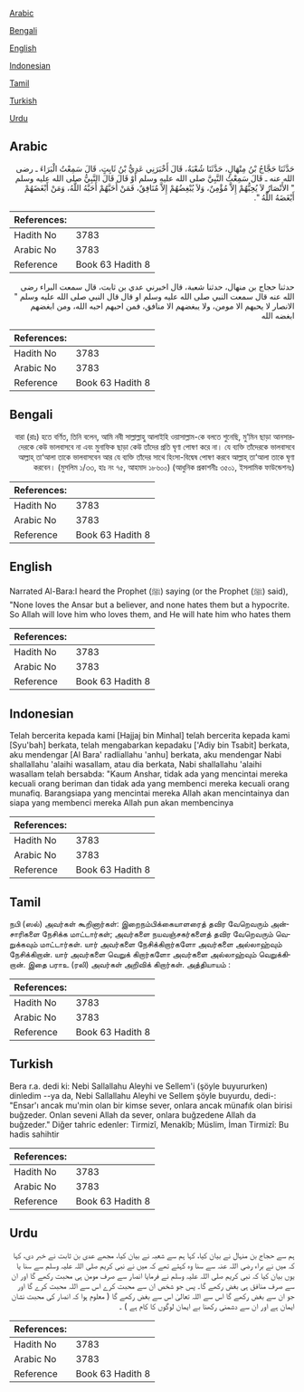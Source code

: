 [Arabic](#arabic)

[Bengali](#bengali)

[English](#english)

[Indonesian](#indonesian)

[Tamil](#tamil)

[Turkish](#turkish)

[Urdu](#urdu)

## Arabic


<div dir="rtl" lang="ar" style={{fontSize:'larger',backgroundColor:'#f8f9fa',padding:20}}>
حَدَّثَنَا حَجَّاجُ بْنُ مِنْهَالٍ، حَدَّثَنَا شُعْبَةُ، قَالَ أَخْبَرَنِي عَدِيُّ بْنُ ثَابِتٍ، قَالَ سَمِعْتُ الْبَرَاءَ ـ رضى الله عنه ـ قَالَ سَمِعْتُ النَّبِيَّ صلى الله عليه وسلم أَوْ قَالَ قَالَ النَّبِيُّ صلى الله عليه وسلم ‏ "‏ الأَنْصَارُ لاَ يُحِبُّهُمْ إِلاَّ مُؤْمِنٌ، وَلاَ يُبْغِضُهُمْ إِلاَّ مُنَافِقٌ، فَمَنْ أَحَبَّهُمْ أَحَبَّهُ اللَّهُ، وَمَنْ أَبْغَضَهُمْ أَبْغَضَهُ اللَّهُ ‏"‏‏.‏
</div>
<div style={{backgroundColor:'#f8f9fa',padding:20, marginBottom: 10}}><table> <thead> <tr> <th>References:</th> <th></th> </tr> </thead> <tbody><tr><td>Hadith No</td><td>3783</td></tr><tr><td>Arabic No</td><td>3783</td></tr><tr><td>Reference</td><td>Book 63 Hadith 8</td></tr></tbody></table></div>


<div dir="rtl" lang="ar" style={{fontSize:'larger',backgroundColor:'#f8f9fa',padding:20}}>
حدثنا حجاج بن منهال، حدثنا شعبة، قال اخبرني عدي بن ثابت، قال سمعت البراء رضى الله عنه قال سمعت النبي صلى الله عليه وسلم او قال قال النبي صلى الله عليه وسلم " الانصار لا يحبهم الا مومن، ولا يبغضهم الا منافق، فمن احبهم احبه الله، ومن ابغضهم ابغضه الله
</div>
<div style={{backgroundColor:'#f8f9fa',padding:20, marginBottom: 10}}><table> <thead> <tr> <th>References:</th> <th></th> </tr> </thead> <tbody><tr><td>Hadith No</td><td>3783</td></tr><tr><td>Arabic No</td><td>3783</td></tr><tr><td>Reference</td><td>Book 63 Hadith 8</td></tr></tbody></table></div>

## Bengali


<div dir="rtl" lang="bn" style={{fontSize:'larger',backgroundColor:'#f8f9fa',padding:20}}>
বারা (রাঃ) হতে বর্ণিত, তিনি বলেন, আমি নবী সাল্লাল্লাহু আলাইহি ওয়াসাল্লাম-কে বলতে শুনেছি, মু’মিন ছাড়া আনসারদেরকে কেউ ভালবাসবে না এবং মুনাফিক ছাড়া কেউ তাঁদের প্রতি ঘৃণা পোষণ করে না। যে ব্যক্তি তাঁদেরকে ভালবাসবে আল্লাহ্ তা‘আলা তাকে ভালবাসবেন আর যে ব্যক্তি তাঁদের সাথে হিংসা-বিদ্বেষ পোষণ করবে আল্লাহ্ তা‘আলা তাকে ঘৃণা করবেন। (মুসলিম ১/৩৩, হাঃ নং ৭৫, আহমাদ ১৮৬০০) (আধুনিক প্রকাশনীঃ ৩৫০১, ইসলামিক ফাউন্ডেশনঃ)
</div>
<div style={{backgroundColor:'#f8f9fa',padding:20, marginBottom: 10}}><table> <thead> <tr> <th>References:</th> <th></th> </tr> </thead> <tbody><tr><td>Hadith No</td><td>3783</td></tr><tr><td>Arabic No</td><td>3783</td></tr><tr><td>Reference</td><td>Book 63 Hadith 8</td></tr></tbody></table></div>

## English


<div dir="ltr" lang="en" style={{fontSize:'larger',backgroundColor:'#f8f9fa',padding:20}}>
Narrated Al-Bara:I heard the Prophet (ﷺ) saying (or the Prophet (ﷺ) said), "None loves the Ansar but a believer, and none hates them but a hypocrite. So Allah will love him who loves them, and He will hate him who hates them
</div>
<div style={{backgroundColor:'#f8f9fa',padding:20, marginBottom: 10}}><table> <thead> <tr> <th>References:</th> <th></th> </tr> </thead> <tbody><tr><td>Hadith No</td><td>3783</td></tr><tr><td>Arabic No</td><td>3783</td></tr><tr><td>Reference</td><td>Book 63 Hadith 8</td></tr></tbody></table></div>

## Indonesian


<div dir="ltr" lang="id" style={{fontSize:'larger',backgroundColor:'#f8f9fa',padding:20}}>
Telah bercerita kepada kami [Hajjaj bin Minhal] telah bercerita kepada kami [Syu'bah] berkata, telah mengabarkan kepadaku ['Adiy bin Tsabit] berkata, aku mendengar [Al Bara' radliallahu 'anhu] berkata, aku mendengar Nabi shallallahu 'alaihi wasallam, atau dia berkata, Nabi shallallahu 'alaihi wasallam telah bersabda: "Kaum Anshar, tidak ada yang mencintai mereka kecuali orang beriman dan tidak ada yang membenci mereka kecuali orang munafiq. Barangsiapa yang mencintai mereka Allah akan mencintainya dan siapa yang membenci mereka Allah pun akan membencinya
</div>
<div style={{backgroundColor:'#f8f9fa',padding:20, marginBottom: 10}}><table> <thead> <tr> <th>References:</th> <th></th> </tr> </thead> <tbody><tr><td>Hadith No</td><td>3783</td></tr><tr><td>Arabic No</td><td>3783</td></tr><tr><td>Reference</td><td>Book 63 Hadith 8</td></tr></tbody></table></div>

## Tamil


<div dir="ltr" lang="ta" style={{fontSize:'larger',backgroundColor:'#f8f9fa',padding:20}}>
நபி (ஸல்) அவர்கள் கூறினார்கள்: இறைநம்பிக்கையாளரைத் தவிர வேறெவரும் அன்சாரிகளை நேசிக்க மாட்டார்கள்; அவர்களை நயவஞ்சகர்களைத் தவிர வேறெவரும் வெறுக்கவும் மாட்டார்கள். யார் அவர்களை நேசிக்கிறார்களோ அவர்களை அல்லாஹ்வும் நேசிக்கிறான். யார் அவர்களை வெறுக் கிறார்களோ அவர்களை அல்லாஹ்வும் வெறுக்கிறான். இதை பராஉ (ரலி) அவர்கள் அறிவிக் கிறார்கள். அத்தியாயம் :
</div>
<div style={{backgroundColor:'#f8f9fa',padding:20, marginBottom: 10}}><table> <thead> <tr> <th>References:</th> <th></th> </tr> </thead> <tbody><tr><td>Hadith No</td><td>3783</td></tr><tr><td>Arabic No</td><td>3783</td></tr><tr><td>Reference</td><td>Book 63 Hadith 8</td></tr></tbody></table></div>

## Turkish


<div dir="ltr" lang="tr" style={{fontSize:'larger',backgroundColor:'#f8f9fa',padding:20}}>
Bera r.a. dedi ki: Nebi Sallallahu Aleyhi ve Sellem'i (şöyle buyururken) dinledim --ya da, Nebi Sallallahu Aleyhi ve Sellem şöyle buyurdu, dedi-: "Ensar'ı ancak mu'min olan bir kimse sever, onlara ancak münafık olan birisi buğzeder. Onlan seveni Allah da sever, onlara buğzedene Allah da buğzeder." Diğer tahric edenler: Tirmizî, Menakîb; Müslim, İman Tirmizî: Bu hadis sahihtir
</div>
<div style={{backgroundColor:'#f8f9fa',padding:20, marginBottom: 10}}><table> <thead> <tr> <th>References:</th> <th></th> </tr> </thead> <tbody><tr><td>Hadith No</td><td>3783</td></tr><tr><td>Arabic No</td><td>3783</td></tr><tr><td>Reference</td><td>Book 63 Hadith 8</td></tr></tbody></table></div>

## Urdu


<div dir="rtl" lang="ur" style={{fontSize:'larger',backgroundColor:'#f8f9fa',padding:20}}>
ہم سے حجاج بن منہال نے بیان کیا، کہا ہم سے شعبہ نے بیان کیا، مجھے عدی بن ثابت نے خبر دی، کہا کہ میں نے براء رضی اللہ عنہ سے سنا وہ کہتے تھے کہ میں نے نبی کریم صلی اللہ علیہ وسلم سے سنا یا یوں بیان کیا کہ نبی کریم صلی اللہ علیہ وسلم نے فرمایا انصار سے صرف مومن ہی محبت رکھے گا اور ان سے صرف منافق ہی بغض رکھے گا۔ پس جو شخص ان سے محبت کرے اس سے اللہ محبت کرے گا اور جو ان سے بغض رکھے گا اس سے اللہ تعالیٰ اس سے بغض رکھے گا ( معلوم ہوا کہ انصار کی محبت نشان ایمان ہے اور ان سے دشمنی رکھنا بے ایمان لوگوں کا کام ہے ) ۔
</div>
<div style={{backgroundColor:'#f8f9fa',padding:20, marginBottom: 10}}><table> <thead> <tr> <th>References:</th> <th></th> </tr> </thead> <tbody><tr><td>Hadith No</td><td>3783</td></tr><tr><td>Arabic No</td><td>3783</td></tr><tr><td>Reference</td><td>Book 63 Hadith 8</td></tr></tbody></table></div>